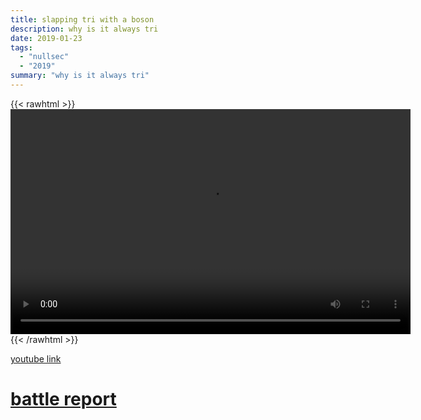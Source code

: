 ```yaml
---
title: slapping tri with a boson
description: why is it always tri
date: 2019-01-23
tags:
  - "nullsec"
  - "2019"
summary: "why is it always tri"
---
```


{{< rawhtml >}}<video width="640" height="360" controls>
<source src="https://crowdfile.net/snuffed/tri-boson.mp4" type="video/mp4">
Your browser does not support the video tag.</video>{{< /rawhtml >}}

[youtube link](https://www.youtube.com/watch?v=ISsp4wfjopw)

# [battle report](https://br.inyour.space/?s=1984&b=8446680&e=172&t=bvrb)
